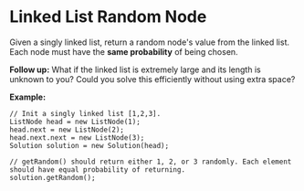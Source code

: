 # Linked List Random Node

Given a singly linked list, return a random node's value from the linked list. Each node must have the **same probability** of being chosen.

**Follow up:**
What if the linked list is extremely large and its length is unknown to you? Could you solve this efficiently without using extra space?

**Example:**

```
// Init a singly linked list [1,2,3].
ListNode head = new ListNode(1);
head.next = new ListNode(2);
head.next.next = new ListNode(3);
Solution solution = new Solution(head);

// getRandom() should return either 1, 2, or 3 randomly. Each element should have equal probability of returning.
solution.getRandom();
```

